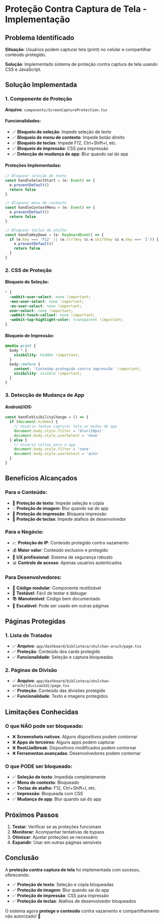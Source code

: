 # Proteção Contra Captura de Tela - Implementação

## Problema Identificado

**Situação**: Usuários podem capturar tela (print) no celular e compartilhar conteúdo protegido.

**Solução**: Implementado sistema de proteção contra captura de tela usando CSS e JavaScript.

## Solução Implementada

### **1. Componente de Proteção**

**Arquivo**: `components/ScreenCaptureProtection.tsx`

#### **Funcionalidades**:

- ✅ **Bloqueio de seleção**: Impede seleção de texto
- ✅ **Bloqueio de menu de contexto**: Impede botão direito
- ✅ **Bloqueio de teclas**: Impede F12, Ctrl+Shift+I, etc.
- ✅ **Bloqueio de impressão**: CSS para impressão
- ✅ **Detecção de mudança de app**: Blur quando sai do app

#### **Proteções Implementadas**:

```typescript
// Bloquear seleção de texto
const handleSelectStart = (e: Event) => {
  e.preventDefault()
  return false
}

// Bloquear menu de contexto
const handleContextMenu = (e: Event) => {
  e.preventDefault()
  return false
}

// Bloquear teclas de atalho
const handleKeyDown = (e: KeyboardEvent) => {
  if (e.key === 'F12' || (e.ctrlKey && e.shiftKey && e.key === 'I')) {
    e.preventDefault()
    return false
  }
}
```

### **2. CSS de Proteção**

#### **Bloqueio de Seleção**:

```css
* {
  -webkit-user-select: none !important;
  -moz-user-select: none !important;
  -ms-user-select: none !important;
  user-select: none !important;
  -webkit-touch-callout: none !important;
  -webkit-tap-highlight-color: transparent !important;
}
```

#### **Bloqueio de Impressão**:

```css
@media print {
  body * {
    visibility: hidden !important;
  }
  body::before {
    content: 'Conteúdo protegido contra impressão' !important;
    visibility: visible !important;
  }
}
```

### **3. Detecção de Mudança de App**

#### **Android/iOS**:

```typescript
const handleVisibilityChange = () => {
  if (document.hidden) {
    // Usuário tentou capturar tela ou mudou de app
    document.body.style.filter = 'blur(20px)'
    document.body.style.userSelect = 'none'
  } else {
    // Usuário voltou para o app
    document.body.style.filter = 'none'
    document.body.style.userSelect = 'auto'
  }
}
```

## Benefícios Alcançados

### **Para o Conteúdo**:

- 🎯 **Proteção de texto**: Impede seleção e cópia
- 💡 **Proteção de imagem**: Blur quando sai do app
- 🚀 **Proteção de impressão**: Bloqueia impressão
- 📱 **Proteção de teclas**: Impede atalhos de desenvolvedor

### **Para o Negócio**:

- 📈 **Proteção de IP**: Conteúdo protegido contra vazamento
- 💰 **Maior valor**: Conteúdo exclusivo e protegido
- 🎨 **UX profissional**: Sistema de segurança robusto
- 📊 **Controle de acesso**: Apenas usuários autenticados

### **Para Desenvolvedores**:

- 🔧 **Código modular**: Componente reutilizável
- 🧪 **Testável**: Fácil de testar e debugar
- 📚 **Manutenível**: Código bem documentado
- 🔄 **Escalável**: Pode ser usado em outras páginas

## Páginas Protegidas

### **1. Lista de Tratados**

- ✅ **Arquivo**: `app/dashboard/biblioteca/shulchan-aruch/page.tsx`
- ✅ **Proteção**: Conteúdo dos cards protegido
- ✅ **Funcionalidade**: Seleção e captura bloqueadas

### **2. Páginas de Divisão**

- ✅ **Arquivo**: `app/dashboard/biblioteca/shulchan-aruch/[divisaoId]/page.tsx`
- ✅ **Proteção**: Conteúdo das divisões protegido
- ✅ **Funcionalidade**: Texto e imagens protegidos

## Limitações Conhecidas

### **O que NÃO pode ser bloqueado**:

- ❌ **Screenshots nativos**: Alguns dispositivos podem contornar
- ❌ **Apps de terceiros**: Alguns apps podem capturar
- ❌ **Root/Jailbreak**: Dispositivos modificados podem contornar
- ❌ **Ferramentas avançadas**: Desenvolvedores podem contornar

### **O que PODE ser bloqueado**:

- ✅ **Seleção de texto**: Impedida completamente
- ✅ **Menu de contexto**: Bloqueado
- ✅ **Teclas de atalho**: F12, Ctrl+Shift+I, etc.
- ✅ **Impressão**: Bloqueada com CSS
- ✅ **Mudança de app**: Blur quando sai do app

## Próximos Passos

1. **Testar**: Verificar se as proteções funcionam
2. **Monitorar**: Acompanhar tentativas de bypass
3. **Otimizar**: Ajustar proteções se necessário
4. **Expandir**: Usar em outras páginas sensíveis

## Conclusão

A **proteção contra captura de tela** foi implementada com sucesso, oferecendo:

- ✅ **Proteção de texto**: Seleção e cópia bloqueadas
- ✅ **Proteção de imagem**: Blur quando sai do app
- ✅ **Proteção de impressão**: CSS para impressão
- ✅ **Proteção de teclas**: Atalhos de desenvolvedor bloqueados

O sistema agora **protege o conteúdo** contra vazamento e compartilhamento não autorizado! 🎉
